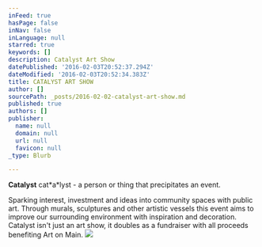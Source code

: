 ```yaml
---
inFeed: true
hasPage: false
inNav: false
inLanguage: null
starred: true
keywords: []
description: Catalyst Art Show
datePublished: '2016-02-03T20:52:37.294Z'
dateModified: '2016-02-03T20:52:34.383Z'
title: CATALYST ART SHOW
author: []
sourcePath: _posts/2016-02-02-catalyst-art-show.md
published: true
authors: []
publisher:
  name: null
  domain: null
  url: null
  favicon: null
_type: Blurb

---
```

**Catalyst** cat\*a\*lyst - a person or thing that precipitates an event.

Sparking interest, investment and ideas into community spaces with public art. Through murals, sculptures and other artistic vessels this event aims to improve our surrounding environment with inspiration and decoration. Catalyst isn't just an art show, it doubles as a fundraiser with all proceeds benefiting Art on Main.
![](https://the-grid-user-content.s3-us-west-2.amazonaws.com/7725eb95-2d24-4d7d-a23b-f6a763aaed4d.jpg)